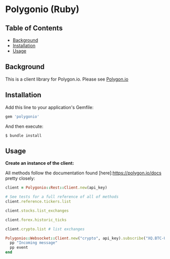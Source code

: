 # Polygonio (Ruby)

## Table of Contents

- [Background](#background)
- [Installation](#installation)
- [Usage](#usage)

## Background

This is a client library for Polygon.io. Please see [Polygon.io](https://polygon.io)

## Installation

Add this line to your application's Gemfile:

```ruby
gem 'polygonio'
```

And then execute:

    $ bundle install


## Usage

**Create an instance of the client:**

All methods follow the documentation found [here]:https://polygon.io/docs pretty closely:



```ruby
client = Polygonio::Rest::Client.new(api_key)

# See tests for a full reference of all of methods
client.reference.tickers.list

client.stocks.list_exchanges

client.forex.historic_ticks

client.crypto.list # list exchanges

Polygonio::Websocket::Client.new("crypto", api_key).subscribe("XQ.BTC-USD") do |event|
  pp "Incoming message"
  pp event
end
```
